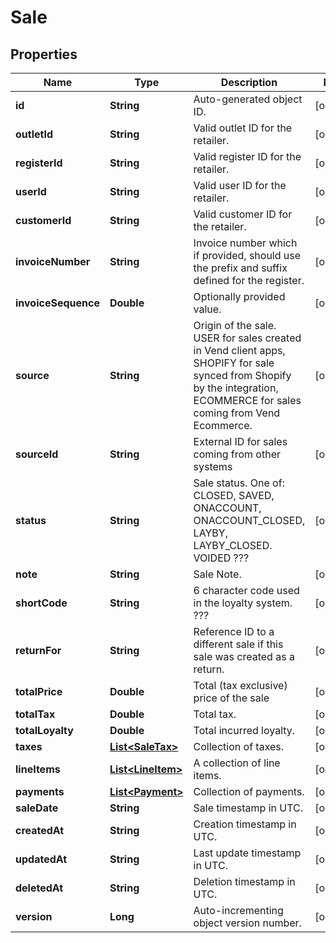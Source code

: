 
# Sale

## Properties
Name | Type | Description | Notes
------------ | ------------- | ------------- | -------------
**id** | **String** | Auto-generated object ID. |  [optional]
**outletId** | **String** | Valid outlet ID for the retailer. |  [optional]
**registerId** | **String** | Valid register ID for the retailer. |  [optional]
**userId** | **String** | Valid user ID for the retailer. |  [optional]
**customerId** | **String** | Valid customer ID for the retailer. |  [optional]
**invoiceNumber** | **String** | Invoice number which if provided, should use the prefix and suffix defined for the register. |  [optional]
**invoiceSequence** | **Double** | Optionally provided value. |  [optional]
**source** | **String** | Origin of the sale. USER for sales created in Vend client apps, SHOPIFY for sale synced from Shopify by the integration, ECOMMERCE for sales coming from Vend Ecommerce. |  [optional]
**sourceId** | **String** | External ID for sales coming from other systems |  [optional]
**status** | **String** | Sale status. One of: CLOSED, SAVED, ONACCOUNT, ONACCOUNT_CLOSED, LAYBY, LAYBY_CLOSED. VOIDED ??? |  [optional]
**note** | **String** | Sale Note. |  [optional]
**shortCode** | **String** | 6 character code used in the loyalty system. ??? |  [optional]
**returnFor** | **String** | Reference ID to a different sale if this sale was created as a return. |  [optional]
**totalPrice** | **Double** | Total (tax exclusive) price of the sale |  [optional]
**totalTax** | **Double** | Total tax. |  [optional]
**totalLoyalty** | **Double** | Total incurred loyalty. |  [optional]
**taxes** | [**List&lt;SaleTax&gt;**](SaleTax.md) | Collection of taxes. |  [optional]
**lineItems** | [**List&lt;LineItem&gt;**](LineItem.md) | A collection of line items. |  [optional]
**payments** | [**List&lt;Payment&gt;**](Payment.md) | Collection of payments. |  [optional]
**saleDate** | **String** | Sale timestamp in UTC. |  [optional]
**createdAt** | **String** | Creation timestamp in UTC. |  [optional]
**updatedAt** | **String** | Last update timestamp in UTC. |  [optional]
**deletedAt** | **String** | Deletion timestamp in UTC. |  [optional]
**version** | **Long** | Auto-incrementing object version number. |  [optional]



